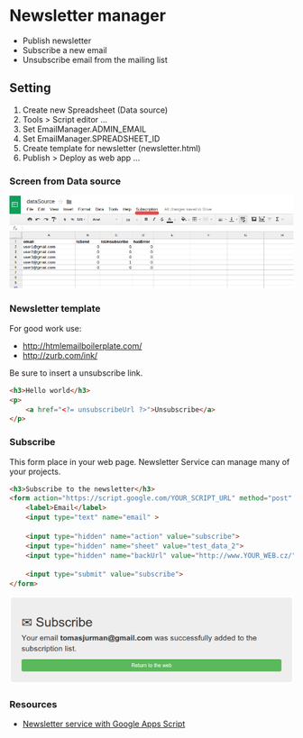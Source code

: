 # Newsletter manager
* Publish newsletter
* Subscribe a new email
* Unsubscribe email from the mailing list

## Setting
1. Create new Spreadsheet (Data source)
2. Tools > Script editor ...
3. Set EmailManager.ADMIN_EMAIL
4. Set EmailManager.SPREADSHEET_ID
5. Create template for newsletter (newsletter.html)
6. Publish > Deploy as web app ...

### Screen from Data source
![newsletter](https://raw.githubusercontent.com/Kibo/google_apps_scripts/master/screens/newsletter.png)

### Newsletter template
For good work use:
* http://htmlemailboilerplate.com/
* http://zurb.com/ink/

Be sure to insert a unsubscribe link. 
```html
<h3>Hello world</h3>
<p>
	<a href="<?= unsubscribeUrl ?>">Unsubscribe</a>
</p>
```

### Subscribe
This form place in your web page. Newsletter Service can manage many of your projects.
```html
<h3>Subscribe to the newsletter</h3>
<form action="https://script.google.com/YOUR_SCRIPT_URL" method="post" >
	<label>Email</label>
	<input type="text" name="email" >				

	<input type="hidden" name="action" value="subscribe">
	<input type="hidden" name="sheet" value="test_data_2">
	<input type="hidden" name="backUrl" value="http://www.YOUR_WEB.cz/">	
	
	<input type="submit" value="subscribe">					
</form>
```

![Subscribe](https://raw.githubusercontent.com/Kibo/google_apps_scripts/master/screens/subscribe_screen.png)

### Resources
- [Newsletter service with Google Apps Script](#)
